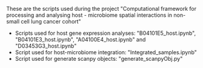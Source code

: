 These are the scripts used during the project "Computational framework for processing
and analysing host - microbiome spatial interactions in non-small cell lung cancer cohort"

- Scripts used for host gene expression analyses: "B04101E5_host.ipynb", "B04101E3_host.ipynb", "A04100E4_host.ipynb" and "D03453G3_host.ipynb"
- Script used for host-microbiome integration: "Integrated_samples.ipynb"
- Script used for generate scanpy objects: "generate_scanpyObj.py"
